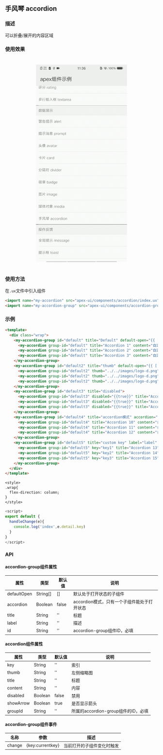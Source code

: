 ## 手风琴 accordion

### 描述

可以折叠/展开的内容区域

### 使用效果

<div style="text-align: center;margin: 40px;"><img src="../assets/accordion.gif" style="width:300px" alt="accordion"/></div>

### 使用方法

在`.ux`文件中引入组件

```html
<import name="my-accordion" src="apex-ui/components/accordion/index.ux"></import>
<import name="my-accordion-group" src="apex-ui/components/accordion-group/index.ux"></import>
```

### 示例

```html
<template>
  <div class="wrap">
    <my-accordion-group id="default" title="Default" default-open="{{ ['0', '1'] }}" onchange="handleChange">
      <my-accordion group-id="default" title="Accordion 1" content="自定义组件自定义组件自定义组件自定义组件自定义组件"></my-accordion>
      <my-accordion group-id="default" title="Accordion 2" content="自定义组件自定义组件自定义组件自定义组件自定义组件"></my-accordion>
      <my-accordion group-id="default" title="Accordion 3" content="自定义组件自定义组件自定义组件自定义组件自定义组件"></my-accordion>
    </my-accordion-group>
    <my-accordion-group id="default2" title="thumb" default-open="{{ ['0'] }}">
      <my-accordion group-id="default2" thumb="../../images/logo-d.png" title="Accordion 4" content="自定义组件自定义组件自定义组件自定义组件自定义组件"></my-accordion>
      <my-accordion group-id="default2" thumb="../../images/logo-d.png" title="Accordion 5" content="自定义组件自定义组件自定义组件自定义组件自定义组件"></my-accordion>
      <my-accordion group-id="default2" thumb="../../images/logo-d.png" title="Accordion 6" content="自定义组件自定义组件自定义组件自定义组件自定义组件"></my-accordion>
    </my-accordion-group>
    <my-accordion-group id="default3" title="disabled">
      <my-accordion group-id="default3" disabled="{{true}}" title="Accordion 7" content="自定义组件自定义组件自定义组件自定义组件自定义组件"></my-accordion>
      <my-accordion group-id="default3" disabled="{{true}}" title="Accordion 8" content="自定义组件自定义组件自定义组件自定义组件自定义组件"></my-accordion>
      <my-accordion group-id="default3" disabled="{{true}}" title="Accordion 9" content="自定义组件自定义组件自定义组件自定义组件自定义组件"></my-accordion>
    </my-accordion-group>
    <my-accordion-group id="default4" title="accordion模式" accordion="{{true}}" default-open="{{ ['0'] }}">
      <my-accordion group-id="default4" title="Accordion 10" content="自定义组件自定义组件自定义组件自定义组件自定义组件"></my-accordion>
      <my-accordion group-id="default4" title="Accordion 11" content="自定义组件自定义组件自定义组件自定义组件自定义组件"></my-accordion>
      <my-accordion group-id="default4" title="Accordion 12" content="自定义组件自定义组件自定义组件自定义组件自定义组件"></my-accordion>
    </my-accordion-group>
    <my-accordion-group id="default5" title="custom key" label="label" default-open="{{ ['0', '2'] }}">
      <my-accordion group-id="default5" key="key1" title="Accordion 13" content="自定义组件自定义组件自定义组件自定义组件自定义组件"></my-accordion>
      <my-accordion group-id="default5" key="key2" title="Accordion 14" content="自定义组件自定义组件自定义组件自定义组件自定义组件"></my-accordion>
      <my-accordion group-id="default5" key="key3" title="Accordion 15" content="自定义组件自定义组件自定义组件自定义组件自定义组件"></my-accordion>
    </my-accordion-group>
  </div>
</template>
```

```less
<style>
.wrap{
  flex-direction: column;
}
</style>
```

```javascript
<script>
export default {
  handleChange(e){
    console.log('index',e.detail.key)
  }
}
</script>
```

### API

#### accordion-group组件属性

| 属性        | 类型      | 默认值 | 说明                                   |
| ----------- | -------- | ----- | ------------------------------------- |
| defaultOpen | String[] | []    | 默认处于打开状态的子组件                  |
| accordion   | Boolean  | false | accordion模式，只有一个子组件能处于打开状态 |
| title       | String   | ''    | 标题                                   |
| label       | String   | ''    | 描述                                   |
| id          | String   | ''    | accordion-group组件ID，必填             |

#### accordion组件属性

| 属性      | 类型     | 默认值 | 说明                             |
| --------- | ------- | ----- | ------------------------------- |
| key       | String  | ''    | 索引                             |
| thumb     | String  | ''    | 左侧缩略图                        |
| title     | String  | ''    | 标题                             |
| content   | String  | ''    | 内容                             |
| disabled  | Boolean | false | 禁用                             |
| showArrow | Boolean | true  | 是否显示箭头                       |
| groupId   | String  | ''    | 所属的accordion-group组件的ID，必填 |

#### accordion-group组件事件

| 名称    | 参数             |描述                    | 
| ------ | ---------------- |---------------------- | 
| change | {key:currentkey} | 当前打开的子组件变化时触发 |
